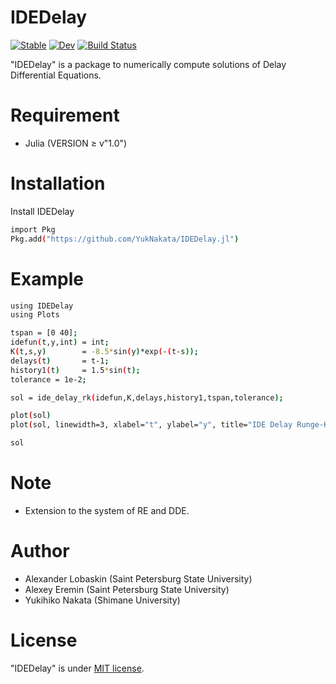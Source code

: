 # IDEDelay

[![Stable](https://img.shields.io/badge/docs-stable-blue.svg)](https://YukNakata.github.io/IDEDelay.jl/stable)
[![Dev](https://img.shields.io/badge/docs-dev-blue.svg)](https://YukNakata.github.io/IDEDelay.jl/dev)
[![Build Status](https://travis-ci.com/YukNakata/IDEDelay.jl.svg?branch=master)](https://travis-ci.com/YukNakata/IDEDelay.jl)

"IDEDelay" is a package to numerically compute solutions of Delay Differential Equations. 
 
# Requirement
 
* Julia (VERSION ≥ v"1.0")
 
# Installation
 
Install IDEDelay 
 
```bash
import Pkg
Pkg.add("https://github.com/YukNakata/IDEDelay.jl")
```
 
# Example
 
```bash
using IDEDelay
using Plots

tspan = [0 40];
idefun(t,y,int) = int;
K(t,s,y)        = -8.5*sin(y)*exp(-(t-s));
delays(t)       = t-1;
history1(t)     = 1.5*sin(t);
tolerance = 1e-2;

sol = ide_delay_rk(idefun,K,delays,history1,tspan,tolerance);

plot(sol)
plot(sol, linewidth=3, xlabel="t", ylabel="y", title="IDE Delay Runge-Kutta")

sol
```
 
# Note

* Extension to the system of RE and DDE.

 
# Author
 
* Alexander Lobaskin (Saint Petersburg State University)
* Alexey Eremin (Saint Petersburg State University)
* Yukihiko Nakata (Shimane University)
 
# License
 
"IDEDelay" is under [MIT license](https://en.wikipedia.org/wiki/MIT_License).
 